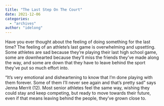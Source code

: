 ```yaml
---
title: "The Last Step On The Court"
date: 2021-12-06
categories: 
  - "archives"
author: "idelong"
---
```


Have you ever thought about the feeling of doing something for the last time? The feeling of an athlete’s last game is overwhelming and upsetting. Some athletes are sad because they’re playing their last high school game, some are downhearted because they’ll miss the friends they’ve made along the way, and some are down that they have to leave behind the sport they’ve put so much effort into.

“It’s very emotional and disheartening to know that I’m done playing with them forever. Some of them I’ll never see again and that’s pretty sad” says Jenna Merrit (12). Most senior athletes feel the same way, wishing they could stay and keep competing, but ready to move towards their future, even if that means leaving behind the people, they’ve grown close to.
